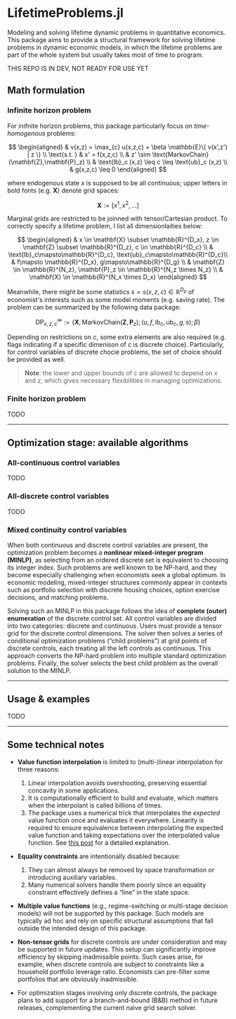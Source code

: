 # LifetimeProblems.jl
Modeling and solving lifetime dynamic problems in quantitative economics. This package aims to provide a structural framework for solving lifetime problems in dynamic economic models, in which the lifetime problems are part of the whole system but usually takes most of time to program.

THIS REPO IS IN DEV, NOT READY FOR USE YET


## Math formulation


### Infinite horizon problem

For inifnite horizon problems, this package particularly focus on _time-homogenous_ problems:

$$
\begin{aligned}
& v(x,z) = \max_{c} u(x,z,c) + \beta \mathbb{E}\{ v(x',z') | z \} \\
\text{s.t. } & x' = f(x,z,c) \\
    & z' \sim \text{MarkovChain}(\mathbf{Z},\mathbf{P}_z) \\
    & \text{lb}_c (x,z) \leq c \leq \text{ub}_c (x,z) \\
    & g(x,z,c) \leq 0 
\end{aligned}
$$

where endogenous state $x$ is supposed to be all continuous; upper letters in bold fonts (e.g. $\mathbf{X}$) denote grid spaces:

$$
\mathbf{X} := [x^1, x^2, \dots]
$$

Marginal grids are restricted to be joinned with tensor/Cartesian product. To correctly specify a lifetime problem, I list all dimensionlaities below:

$$
\begin{aligned}
& x \in \mathbf{X} \subset \mathbb{R}^{D_x}, z \in \mathbf{Z} \subset \mathbb{R}^{D_z}, c \in \mathbb{R}^{D_c} \\
& \text{lb}_c\mapsto\mathbb{R}^{D_c}, \text{ub}_c\mapsto\mathbb{R}^{D_c}\\
& f\mapsto \mathbb{R}^{D_x}, g\mapsto\mathbb{R}^{D_g} \\
& \mathbf{Z} \in \mathbb{R}^{N_z}, \mathbf{P}_z \in \mathbb{R}^{N_z \times N_z}  \\
& \mathbf{X} \in \mathbb{R}^{N_x \times D_x}
\end{aligned}
$$

Meanwhile, there might be some statistics $s = s(x,z,c) \in\mathbb{R}^{D_p}$ of economist's interests such as some model moments (e.g. saving rate).
The problem can be summarized by the following data package:

$$
\text{DP}^{\infty}_{x,z,c} := \{ \mathbf{X}; \text{MarkovChain}(\mathbf{Z},\mathbf{P}_z);  (u,f,\text{lb}_c,\text{ub}_c,g,s) ; \beta \}
$$

Depending on restrictions on $c$, some extra elements are also required (e.g. flags indicating if a specific dimenison of $c$ is discrete choice). Particularly, for control variables of discrete chocie problems, the set of choice should be provided as well.


> **Note**: the lower and upper bounds of $c$ are allowed to depend on $x$ and $z$, which gives necessary flexibilities in managing optimizations.



### Finite horizon problem

TODO




---

## Optimization stage: available algorithms

### All-continuous control variables

TODO


### All-discrete control variables


TODO


### Mixed continuity control variables

When both continuous and discrete control variables are present, the optimization problem becomes a **nonlinear mixed-integer program (MINLP)**, as selecting from an ordered discrete set is equivalent to choosing its integer index. Such problems are well known to be NP-hard, and they become especially challenging when economists seek a global optimum. In economic modeling, mixed-integer structures commonly appear in contexts such as portfolio selection with discrete housing choices, option exercise decisions, and matching problems.

Solving such an MINLP in this package follows the idea of **complete (outer) enumeration** of the discrete control set.  All control variables are divided into two categories: discrete and continuous. Users must provide a tensor grid for the discrete control dimensions.  The solver then solves a series of conditional optimization problems (“child problems”) at grid points of discrete controls, each treating all the left controls as continuous. This approach converts the NP-hard problem into multiple standard optimization problems. Finally, the solver selects the best child problem as the overall solution to the MINLP.







---

## Usage & examples


TODO




---

## Some technical notes

- **Value function interpolation** is limited to (multi-)linear interpolation for three reasons:  
  1. Linear interpolation avoids overshooting, preserving essential concavity in some applications.  
  2. It is computationally efficient to build and evaluate, which matters when the interpolant is called billions of times.  
  3. The package uses a numerical trick that interpolates the *expected* value function once and evaluates it everywhere. Linearity is required to ensure equivalence between interpolating the expected value function and taking expectations over the interpolated value function. See [this post](https://clpr.github.io/posts/005_averagelinearinterp/) for a detailed explanation.

- **Equality constraints** are intentionally disabled because:  
  1. They can almost always be removed by space transformation or introducing auxiliary variables.  
  2. Many numerical solvers handle them poorly since an equality constraint effectively defines a “line” in the state space.

- **Multiple value functions** (e.g., regime-switching or multi-stage decision models) will not be supported by this package. Such models are typically ad hoc and rely on specific structural assumptions that fall outside the intended design of this package.

- **Non-tensor grids** for discrete controls are under consideration and may be supported in future updates. This setup can significantly improve efficiency by skipping inadmissible points. Such cases arise, for example, when discrete controls are subject to constraints like a household portfolio leverage ratio. Economists can pre-filter some portfolios that are obviously inadmissible.

- For optimization stages involving only discrete controls, the package plans to add support for a branch-and-bound (B&B) method in future releases, complementing the current naive grid search solver.